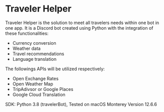 # Traveler Helper

Traveler Helper is the solution to meet all travelers needs within one bot in one app. 
It is a Discord bot created using Python with the integration of these functionalities:
* Currency conversion
* Weather data
* Travel recommendations
* Language translation

The followings APIs will be utilized respectively:
* Open Exchange Rates
* Open Weather Map
* TripAdivsor or Google Places
* Google Cloud Translation

SDK: Python 3.8 (travelerBot),
Tested on macOS Monterey Version 12.6.6